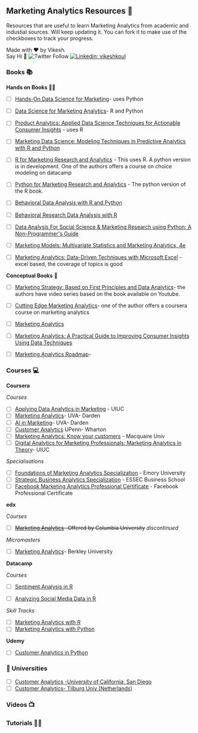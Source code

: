 ## Marketing Analytics Resources :tada: 

Resources that are useful to learn Marketing Analytics from academic and industial sources. Will keep updating it. 
You can fork it to make use of the checkboxes to track your progress. 

Made with :heart: by Vikesh.   
Say Hi :wave:
![Twitter Follow](https://img.shields.io/twitter/follow/vikesh_koul?style=social)
[![Linkedin: vikeshkoul](https://img.shields.io/badge/-Vikesh%20Koul-blue?style=flat-square&logo=Linkedin&logoColor=white&link=https://www.linkedin.com/in/vikeshkoul/)](https://www.linkedin.com/in/vikeshkoul/)

### Books :books:

**Hands on Books :man_technologist:**
* [ ] [Hands-On Data Science for Marketing](https://www.packtpub.com/big-data-and-business-intelligence/hands-data-science-marketing)- uses Python
* [ ] [Data Science for Marketing Analytics](https://www.packtpub.com/in/big-data-and-business-intelligence/data-science-marketing-analytics)- R and Python

* [ ] [Product Analytics: Applied Data Science Techniques for Actionable Consumer Insights](https://learning.oreilly.com/library/view/product-analytics-applied/9780135258644/) - uses R

* [ ] [Marketing Data Science: Modeling Techniques in Predictive Analytics with R and Python](https://learning.oreilly.com/library/view/marketing-data-science/9780133887662/)

* [ ] [R for Marketing Research and Analytics](https://www.springer.com/gp/book/9783319144351) - This uses R. A python version is in development. One of the authors offers a course on choice modeling on datacamp 

* [ ] [Python for Marketing Research and Analytics](https://www.amazon.com/Python-Marketing-Research-Analytics-Schwarz/dp/3030497194) - The python version of the R book. 

* [ ] [Behavioral Data Analysis with R and Python](https://learning.oreilly.com/library/view/behavioral-data-analysis/9781492061366/) 

* [ ] [Behavioral Research Data Analysis with R](https://www.springer.com/gp/book/9781461412373) 

* [ ] [Data Analysis For Social Science & Marketing Research using Python: A Non-Programmer's Guide](https://www.amazon.com/Analysis-Social-Science-Marketing-Research/dp/0692860827/ref=pd_sbs_5?pd_rd_w=Z3Rd1&pf_rd_p=b65ee94e-1282-43fc-a8b1-8bf931f6dfab&pf_rd_r=MEMN864V8JX61QZCRJ1R&pd_rd_r=2d74112f-55c6-4493-b731-4701f8eb7cdd&pd_rd_wg=S2I3b&pd_rd_i=0692860827)

* [ ] [Marketing Models: Multivariate Statistics and Marketing Analytics, 4e](https://www.amazon.com/Marketing-Models-Multivariate-Statistics-Analytics/dp/1539926109/ref=pd_sbs_15?pd_rd_w=Z3Rd1&pf_rd_p=b65ee94e-1282-43fc-a8b1-8bf931f6dfab&pf_rd_r=MEMN864V8JX61QZCRJ1R&pd_rd_r=2d74112f-55c6-4493-b731-4701f8eb7cdd&pd_rd_wg=S2I3b&pd_rd_i=1539926109)

* [ ] [Marketing Analytics: Data-Driven Techniques with Microsoft Excel](https://www.wiley.com/en-us/Marketing+Analytics%3A+Data+Driven+Techniques+with+Microsoft+Excel-p-9781118373439) - excel based, the coverage of topics is good

**Conceptual Books** :memo:
* [ ] [Marketing Strategy: Based on First Principles and Data Analytics](https://www.amazon.in/Marketing-Strategy-Based-Principles-Analytics/dp/1137526238)- the authors have video series based on the book available on Youtube. 

* [ ] [Cutting Edge Marketing Analytics](https://www.amazon.in/Cutting-Edge-Marketing-Analytics-Learning/dp/0133552527)- one of the  author offers a coursera course on marketing analytics 

* [ ] [Marketing Analytics](https://www.amazon.com/Marketing-Analytics-Essential-Data-Driven-Decisions/dp/0813945151)

* [ ] [Marketing Analytics: A Practical Guide to Improving Consumer Insights Using Data Techniques](https://www.amazon.com/Marketing-Analytics-Practical-Improving-Techniques/dp/0749482168)

* [ ] [Marketing Analytics Roadmap](https://www.apress.com/gp/book/9781484202609)- 


### Courses :computer:

**Coursera**

*Courses*
* [ ] [Applying Data Analytics in Marketing](https://www.coursera.org/learn/applying-data-analytics-business-in-marketing) - UIUC
* [ ] [Marketing Analytics](https://www.coursera.org/learn/uva-darden-market-analytics)- UVA- Darden
* [ ] [AI in Marketing](https://www.coursera.org/learn/marketing-analytics-customers)- UVA- Darden
* [ ] [Customer Analytics](https://www.coursera.org/learn/wharton-customer-analytics) UPenn- Wharton
* [ ] [Marketing Analytics: Know your customers](https://www.coursera.org/learn/marketing-analytics-customers) - Macquaire Univ
* [ ] [Digital Analytics for Marketing Professionals: Marketing Analytics in Theory](https://www.coursera.org/learn/marketing-analytics)- UIUC

*Specialisations*
* [ ] [Foundations of Marketing Analytics Specialization](https://www.coursera.org/specializations/marketing-analytics) - Emory University 
* [ ] [Strategic Business Analytics Specialization](https://www.coursera.org/specializations/strategic-analytics) - ESSEC Business School
* [ ] [Facebook Marketing Analytics Professional Certificate](https://www.coursera.org/professional-certificates/facebook-marketing-analytics) - Facebook Professional Certificate

**edx**

*Courses*
* [ ] ~~[Marketing Analytics](https://www.edx.org/course/marketing-analytics)- Offered by Columbia University~~  _discontinued_

*Micromasters*
* [ ] [Marketing Analytics](https://www.edx.org/micromasters/berkeleyx-marketing-analytics)- Berkley University 


**Datacamp**

*Courses*
* [ ] [Sentiment Analysis in R](https://www.datacamp.com/courses/sentiment-analysis-in-r)
* [ ] [Analyzing Social Media Data in R](https://www.datacamp.com/courses/analyzing-social-media-data-in-r)


*Skill Tracks*
* [ ] [Marketing Analytics with R](https://www.datacamp.com/tracks/marketing-analytics-with-r)
* [ ] [Marketing Analytics with Python](https://www.datacamp.com/tracks/marketing-analytics-with-python)

**Udemy**
* [ ] [Customer Analytics in Python](https://www.udemy.com/course/customer-analytics-in-python/)

### 🏫 Universities   
* [ ] [Customer Analytics -University of California, San Diego](https://kennethcwilbur.github.io/mgt100/)
* [ ] [Customer Analytics- Tilburg Univ (Netherlands)](https://github.com/gknox79/customer-analytics)

### Videos :tv:

### Tutorials :man_technologist:

